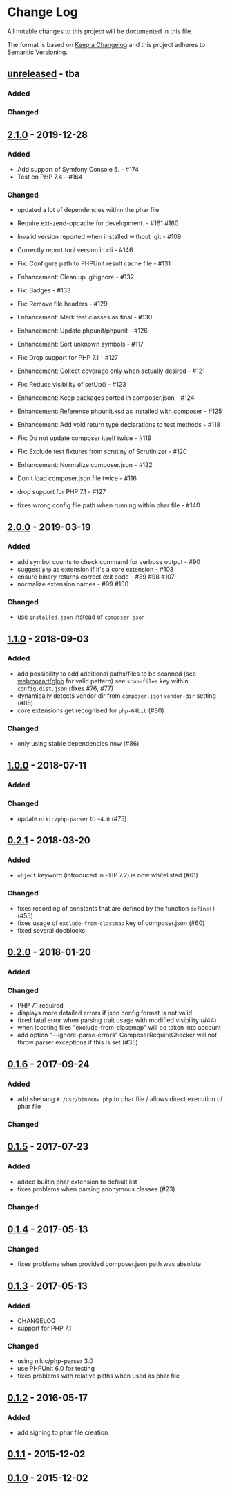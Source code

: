 # Change Log
All notable changes to this project will be documented in this file.

The format is based on [Keep a Changelog](http://keepachangelog.com/)
and this project adheres to [Semantic Versioning](http://semver.org/).

## [unreleased] - tba

### Added

### Changed

## [2.1.0] - 2019-12-28
### Added

- Add support of Symfony Console 5. - #174
- Test on PHP 7.4 - #164

### Changed

- updated a lot of dependencies within the phar file
- Require ext-zend-opcache for development. - #161 #160
- Invalid version reported when installed without .git - #109 
- Correctly report tool version in cli - #146
- Fix: Configure path to PHPUnit result cache file - #131 
- Enhancement: Clean up .gitignore - #132 
- Fix: Badges - #133 
- Fix: Remove file headers - #129 
- Enhancement: Mark test classes as final - #130 
- Enhancement: Update phpunit/phpunit - #126 
- Enhancement: Sort unknown symbols - #117 
- Fix: Drop support for PHP 7.1 - #127 
- Enhancement: Collect coverage only when actually desired - #121 
- Fix: Reduce visibility of setUp() - #123 
- Enhancement: Keep packages sorted in composer.json - #124 
- Enhancement: Reference phpunit.xsd as installed with composer - #125 
- Enhancement: Add void return type declarations to test methods - #118 
- Fix: Do not update composer itself twice - #119 
- Fix: Exclude test fixtures from scrutiny of Scrutinizer - #120 
- Enhancement: Normalize composer.json - #122 
- Don't load composer.json file twice - #116

- drop support for PHP 7.1 - #127
- fixes wrong config file path when running within phar file - #140

## [2.0.0] - 2019-03-19
### Added
- add symbol counts to check command for verbose output - #90
- suggest `php` as extension if it's a core extension - #103
- ensure binary returns correct exit code - #89 #98 #107
- normalize extension names - #99 #100

### Changed
- use `installed.json` instead of `composer.json`


## [1.1.0] - 2018-09-03
### Added
- add possibility to add additional paths/files to be scanned (see [webmozart/glob](https://github.com/webmozart/glob) for valid pattern)
  see `scan-files` key within `config.dist.json` (fixes #76, #77)
- dynamically detects vendor dir from `composer.json` `vendor-dir` setting (#85)
- core extensions get recognised for `php-64bit` (#80)

### Changed
- only using stable dependencies now (#86)

## [1.0.0] - 2018-07-11
### Added

### Changed
- update `nikic/php-parser` to `~4.0` (#75)

## [0.2.1] - 2018-03-20
### Added
- `object` keyword (introduced in PHP 7.2) is now whitelisted (#61) 

### Changed
- fixes recording of constants that are defined by the function `define()` (#55)
- fixes usage of `exclude-from-classmap` key of composer.json (#60)
- fixed several docblocks 


## [0.2.0] - 2018-01-20
### Added

### Changed
- PHP 7.1 required
- displays more detailed errors if json config format is not valid
- fixed fatal error when parsing trait usage with modified visibility (#44)
- when locating files "exclude-from-classmap" will be taken into account
- add option "--ignore-parse-errors"
  ComposerRequireChecker will not throw parser exceptions if this is set (#35)

## [0.1.6] - 2017-09-24
### Added
- add shebang `#!/usr/bin/env php` to phar file / allows direct execution of phar file 

### Changed

## [0.1.5] - 2017-07-23
### Added
- added builtin phar extension to default list
- fixes problems when parsing anonymous classes (#23)

### Changed

## [0.1.4] - 2017-05-13
### Changed
- fixes problems when provided composer.json path was absolute

## [0.1.3] - 2017-05-13
### Added
- CHANGELOG
- support for PHP 7.1

### Changed
- using nikic/php-parser 3.0
- use PHPUnit 6.0 for testing
- fixes problems with relative paths when used as phar file

## [0.1.2] - 2016-05-17
### Added
- add signing to phar file creation

## [0.1.1] - 2015-12-02


## [0.1.0] - 2015-12-02


[unreleased]: https://github.com/maglnet/ComposerRequireChecker/compare/2.1.0...HEAD
[2.1.0]: https://github.com/maglnet/ComposerRequireChecker/compare/2.0.0...2.1.0
[2.0.0]: https://github.com/maglnet/ComposerRequireChecker/compare/1.1.0...2.0.0
[1.1.0]: https://github.com/maglnet/ComposerRequireChecker/compare/1.0.0...1.1.0
[1.0.0]: https://github.com/maglnet/ComposerRequireChecker/compare/0.2.1...1.0.0
[0.2.1]: https://github.com/maglnet/ComposerRequireChecker/compare/0.2.0...0.2.1
[0.2.0]: https://github.com/maglnet/ComposerRequireChecker/compare/0.1.6...0.2.0
[0.1.6]: https://github.com/maglnet/ComposerRequireChecker/compare/0.1.5...0.1.6
[0.1.5]: https://github.com/maglnet/ComposerRequireChecker/compare/0.1.4...0.1.5
[0.1.4]: https://github.com/maglnet/ComposerRequireChecker/compare/0.1.3...0.1.4
[0.1.3]: https://github.com/maglnet/ComposerRequireChecker/compare/0.1.2...0.1.3
[0.1.2]: https://github.com/maglnet/ComposerRequireChecker/compare/0.1.1...0.1.2
[0.1.1]: https://github.com/maglnet/ComposerRequireChecker/compare/0.1.0...0.1.1
[0.1.0]: https://github.com/maglnet/ComposerRequireChecker/compare/8ea36556ad0ccb0618391cff6c1dd53e1e07486f...0.1.0
